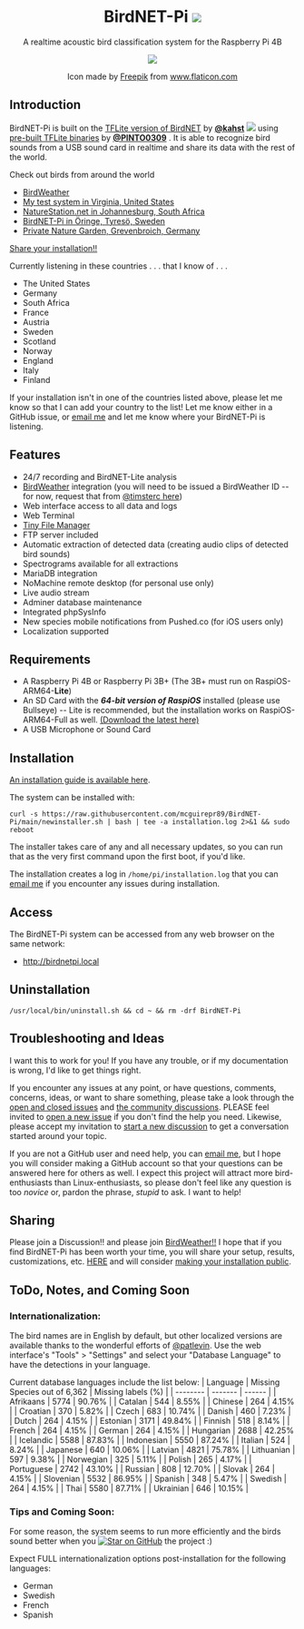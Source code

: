 <h1 align="center">
  BirdNET-Pi <img src="https://img.shields.io/badge/version-0.11.1-orange" />
</h1>
<p align="center">
A realtime acoustic bird classification system for the Raspberry Pi 4B
</p>
<p align="center">
  <img src="https://user-images.githubusercontent.com/60325264/140656397-bf76bad4-f110-467c-897d-992ff0f96476.png" />
</p>
<p align="center">
Icon made by <a href="https://www.freepik.com" title="Freepik">Freepik</a> from <a href="https://www.flaticon.com/" title="Flaticon">www.flaticon.com</a>
</p>

## Introduction
BirdNET-Pi is built on the [TFLite version of BirdNET](https://github.com/kahst/BirdNET-Lite) by [**@kahst**](https://github.com/kahst) <a href="https://creativecommons.org/licenses/by-nc-sa/4.0/"><img src="https://img.shields.io/badge/License-CC%20BY--NC--SA%204.0-lightgrey.svg"></a> using [pre-built TFLite binaries](https://github.com/PINTO0309/TensorflowLite-bin) by [**@PINTO0309**](https://github.com/PINTO0309) . It is able to recognize bird sounds from a USB sound card in realtime and share its data with the rest of the world.

Check out birds from around the world
- [BirdWeather](https://app.birdweather.com)<br>
- [My test system in Virginia, United States](https://virginia.birdnetpi.com)<br>
- [NatureStation.net in Johannesburg, South Africa](https://joburg.birdnetpi.com)<br>
- [BirdNET-Pi in Öringe, Tyresö, Sweden](https://birdnet.svardsten.se)<br>
- [Private Nature Garden, Grevenbroich, Germany](http://birdnetgv.ddnss.de)<br>

[Share your installation!!](https://github.com/mcguirepr89/BirdNET-Pi/wiki/Sharing-Your-BirdNET-Pi)

Currently listening in these countries . . . that I know of . . .
- The United States
- Germany
- South Africa
- France
- Austria
- Sweden
- Scotland
- Norway
- England
- Italy
- Finland

If your installation isn't in one of the countries listed above, please let me know so that I can add your country to the list! Let me know either in a GitHub issue, or [email me](mailto:mcguirepr89@gmail.com) and let me know where your BirdNET-Pi is listening.

## Features
* 24/7 recording and BirdNET-Lite analysis
* [BirdWeather](https://app.birdweather.com) integration (you will need to be issued a BirdWeather ID -- for now, request that from [@timsterc here](https://github.com/mcguirepr89/BirdNET-Pi/discussions/82))
* Web interface access to all data and logs
* Web Terminal
* [Tiny File Manager](https://tinyfilemanager.github.io/)
* FTP server included
* Automatic extraction of detected data (creating audio clips of detected bird sounds)
* Spectrograms available for all extractions
* MariaDB integration
* NoMachine remote desktop (for personal use only)
* Live audio stream
* Adminer database maintenance
* Integrated phpSysInfo
* New species mobile notifications from Pushed.co (for iOS users only)
* Localization supported

## Requirements
* A Raspberry Pi 4B or Raspberry Pi 3B+ (The 3B+ must run on RaspiOS-ARM64-**Lite**)
* An SD Card with the **_64-bit version of RaspiOS_** installed (please use Bullseye) -- Lite is recommended, but the installation works on RaspiOS-ARM64-Full as well. [(Download the latest here)](https://downloads.raspberrypi.org/raspios_lite_arm64/images/)
* A USB Microphone or Sound Card

## Installation
[An installation guide is available here](https://github.com/mcguirepr89/BirdNET-Pi/wiki/Installation-Guide).

The system can be installed with:
```
curl -s https://raw.githubusercontent.com/mcguirepr89/BirdNET-Pi/main/newinstaller.sh | bash | tee -a installation.log 2>&1 && sudo reboot
```
The installer takes care of any and all necessary updates, so you can run that as the very first command upon the first boot, if you'd like.

The installation creates a log in `/home/pi/installation.log` that you can [email me](mailto:mcguirepr89@gmail.com) if you encounter any issues during installation.

## Access
The BirdNET-Pi system can be accessed from any web browser on the same network:
- http://birdnetpi.local

## Uninstallation
```
/usr/local/bin/uninstall.sh && cd ~ && rm -drf BirdNET-Pi
```

## Troubleshooting and Ideas
I want this to work for you! If you have any trouble, or if my documentation is wrong, I'd like to get things right.

If you encounter any issues at any point, or have questions, comments, concerns, ideas, or want to share something, please take a look through the [open and closed issues](https://github.com/mcguirepr89/BirdNET-Pi/issues?q=is%3A+issue) and [the community discussions](https://github.com/mcguirepr89/BirdNET-Pi/discussions). PLEASE feel invited to [open a new issue](https://github.com/mcguirepr89/BirdNET-Pi/issues/new/choose) if you don't find the help you need. Likewise, please accept my invitation to [start a new discussion](https://github.com/mcguirepr89/BirdNET-Pi/discussions/new) to get a conversation started around your topic.

If you are not a GitHub user and need help, you can [email me](mailto:mcguirepr89@gmail.com), but I hope you will consider making a GitHub account so that your questions can be answered here for others as well. I expect this project will attract more bird-enthusiasts than Linux-enthusiasts, so please don't feel like any question is too _novice_ or, pardon the phrase, _stupid_ to ask. I want to help!

## Sharing
Please join a Discussion!! and please join [BirdWeather!!](https://app.birdweather.com)
I hope that if you find BirdNET-Pi has been worth your time, you will share your setup, results, customizations, etc. [HERE](https://github.com/mcguirepr89/BirdNET-Pi/discussions/69) and will consider [making your installation public](https://github.com/mcguirepr89/BirdNET-Pi/wiki/Sharing-Your-BirdNET-Pi).

## ToDo, Notes, and Coming Soon 

### Internationalization:
The bird names are in English by default, but other localized versions are available thanks to the wonderful efforts of [@patlevin](https://github.com/patlevin). Use the web interface's "Tools" > "Settings" and select your "Database Language" to have the detections in your language.

Current database languages include the list below:
| Language | Missing Species out of 6,362 | Missing labels (%) |
| -------- | ------- | ------ |
| Afrikaans | 5774 | 90.76% |
| Catalan | 544 | 8.55% |
| Chinese | 264 | 4.15% |
| Croatian | 370 | 5.82% |
| Czech | 683 | 10.74% |
| Danish | 460 | 7.23% |
| Dutch | 264 | 4.15% |
| Estonian | 3171 | 49.84% |
| Finnish | 518 | 8.14% |
| French | 264 | 4.15% |
| German | 264 | 4.15% |
| Hungarian | 2688 | 42.25% |
| Icelandic | 5588 | 87.83% |
| Indonesian | 5550 | 87.24% |
| Italian | 524 | 8.24% |
| Japanese | 640 | 10.06% |
| Latvian | 4821 | 75.78% |
| Lithuanian | 597 | 9.38% |
| Norwegian | 325 | 5.11% |
| Polish | 265 | 4.17% |
| Portuguese | 2742 | 43.10% |
| Russian | 808 | 12.70% |
| Slovak | 264 | 4.15% |
| Slovenian | 5532 | 86.95% |
| Spanish | 348 | 5.47% |
| Swedish | 264 | 4.15% |
| Thai | 5580 | 87.71% |
| Ukrainian | 646 | 10.15% |

### Tips and Coming Soon:
For some reason, the system seems to run more efficiently and the birds sound better when you [![Star on GitHub](https://img.shields.io/github/stars/mcguirepr89/BirdNET-Pi.svg?style=social)](https://github.com/mcguirepr89/BirdNET-Pi/stargazers) the project :)

Expect FULL internationalization options post-installation for the following languages:
- German
- Swedish
- French
- Spanish
